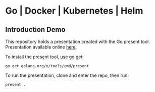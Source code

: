 # Go | Docker | Kubernetes | Helm 
## Introduction Demo

This repository holds a presentation created with the Go present tool. Presentation available online [here](https://go-talks.appspot.com/github.com/cvasq/go-docker-k8s-helm-demo/gdkh.slide).

To install the present tool, use go get:

	go get golang.org/x/tools/cmd/present


To run the presentation, clone and enter the repo, then run:

    present .
